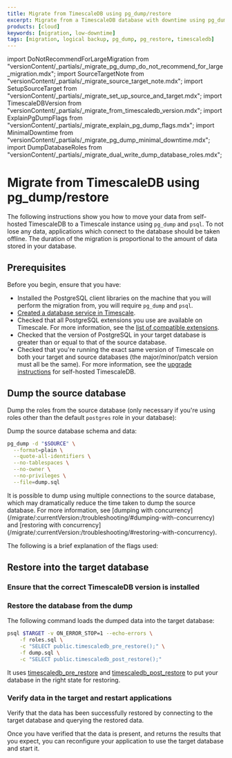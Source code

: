 ```yaml
---
title: Migrate from TimescaleDB using pg_dump/restore
excerpt: Migrate from a TimescaleDB database with downtime using pg_dump/restore
products: [cloud]
keywords: [migration, low-downtime]
tags: [migration, logical backup, pg_dump, pg_restore, timescaledb]
---
```


import DoNotRecommendForLargeMigration from "versionContent/_partials/_migrate_pg_dump_do_not_recommend_for_large_migration.mdx";
import SourceTargetNote from "versionContent/_partials/_migrate_source_target_note.mdx";
import SetupSourceTarget from "versionContent/_partials/_migrate_set_up_source_and_target.mdx";
import TimescaleDBVersion from "versionContent/_partials/_migrate_from_timescaledb_version.mdx";
import ExplainPgDumpFlags from "versionContent/_partials/_migrate_explain_pg_dump_flags.mdx";
import MinimalDowntime from "versionContent/_partials/_migrate_pg_dump_minimal_downtime.mdx";
import DumpDatabaseRoles from "versionContent/_partials/_migrate_dual_write_dump_database_roles.mdx";

# Migrate from TimescaleDB using pg_dump/restore

The following instructions show you how to move your data from self-hosted
TimescaleDB to a Timescale instance using `pg_dump` and `psql`. To not lose any
data, applications which connect to the database should be taken offline. The
duration of the migration is proportional to the amount of data stored in your
database.

<DoNotRecommendForLargeMigration />

<SourceTargetNote />

## Prerequisites

<MinimalDowntime />

Before you begin, ensure that you have:

- Installed the PostgreSQL client libraries on the machine that you will
  perform the migration from, you will require `pg_dump` and `psql`.
- [Created a database service in Timescale].
- Checked that all PostgreSQL extensions you use are available on Timescale.
  For more information, see the [list of compatible extensions].
- Checked that the version of PostgreSQL in your target database is greater
  than or equal to that of the source database.
- Checked that you're running the exact same version of Timescale on both your
  target and source databases (the major/minor/patch version must all be the
  same). For more information, see the [upgrade instructions] for self-hosted
  TimescaleDB.

[Created a database service in Timescale]: /use-timescale/:currentVersion:/services/create-a-service/
[list of compatible extensions]: /use-timescale/:currentVersion:/extensions/
[upgrade instructions]: /self-hosted/:currentVersion:/upgrades/about-upgrades/

## Dump the source database

<SetupSourceTarget />

Dump the roles from the source database (only necessary if you're using roles
other than the default `postgres` role in your database):

<DumpDatabaseRoles />

Dump the source database schema and data:

```bash
pg_dump -d "$SOURCE" \
  --format=plain \
  --quote-all-identifiers \
  --no-tablespaces \
  --no-owner \
  --no-privileges \
  --file=dump.sql
```

<Highlight type="note">
It is possible to dump using multiple connections to the source database, which
may dramatically reduce the time taken to dump the source database. For more
information, see [dumping with concurrency](/migrate/:currentVersion:/troubleshooting/#dumping-with-concurrency)
and [restoring with concurrency](/migrate/:currentVersion:/troubleshooting/#restoring-with-concurrency).
</Highlight>

The following is a brief explanation of the flags used:

<ExplainPgDumpFlags />

## Restore into the target database

### Ensure that the correct TimescaleDB version is installed

<TimescaleDBVersion />

### Restore the database from the dump

The following command loads the dumped data into the target database:

```bash
psql $TARGET -v ON_ERROR_STOP=1 --echo-errors \
    -f roles.sql \
    -c "SELECT public.timescaledb_pre_restore();" \
    -f dump.sql \
    -c "SELECT public.timescaledb_post_restore();"
```

It uses [timescaledb_pre_restore] and [timescaledb_post_restore] to put your
database in the right state for restoring.

[timescaledb_pre_restore]: /api/:currentVersion:/administration/timescaledb_pre_restore/
[timescaledb_post_restore]: /api/:currentVersion:/administration/timescaledb_post_restore/

### Verify data in the target and restart applications

Verify that the data has been successfully restored by connecting to the target
database and querying the restored data.

Once you have verified that the data is present, and returns the results that
you expect, you can reconfigure your application to use the target database and
start it.

[//]: # (TODO: add something about which pg_dump mode to use &#40;plain / binary / custom&#41;)
[//]: # (TODO: add something about expected migration duration)
